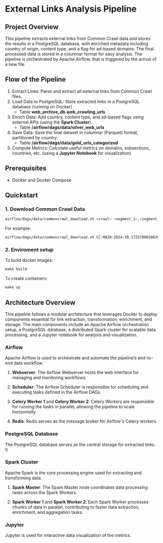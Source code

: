# External Links Analysis Pipeline

## Project Overview
This pipeline extracts external links from Common Crawl data and stores the results in a PostgreSQL database, with enriched metadata including country of origin, content type, and a flag for ad-based domains. 
The final processed data is stored in a columnar format for easy analysis.
The pipeline is orchestrated by Apache Airflow, that is triggered by the arrival of a new file.

## Flow of the Pipeline
1. Extract Links: Parse and extract all external links from Common Crawl files. 
2. Load Data to PostgreSQL: Store extracted links in a PostgreSQL database (running on Docker)
    - Table **web_archive_db.web_crawling_urls**
3. Enrich Data: Add country, content type, and ad-based flags using external APIs (using the **Spark Cluster**). 
    - Table **/airflow/dags/data/silver_web_urls**
4. Save Data: Save the final dataset in columnar (Parquet) format, partitioned by country. 
    - Table **/airflow/dags/data/gold_urls_categorized**
5. Compute Metrics: Calculate useful metrics on domains, subsections, countries, etc. (using a **Jupyter Notebook** for visualization)

## Prerequisites
- Docker and Docker Compose


## Quickstart

### 1. Download Common Crawl Data
```bash
airflow/dags/data/commoncrawl_download.sh <crawl> <segment_1>,<segment_2>
```
For example:
```bash
airflow/dags/data/commoncrawl_download.sh CC-MAIN-2024-38 1725700650826.4
```

### 2. Enviroment setup
To build docker images:
```makefile
make build
```
To create containers:
```makefile
make up
```

## Architecture Overview

This pipeline follows a modular architecture that leverages Docker to deploy components essential for link extraction, transformation, enrichment, and storage. The main components include an Apache Airflow orchestration setup, a PostgreSQL database, a distributed Spark cluster for scalable data processing, and a Jupyter notebook for analysis and visualization.

### Airflow
Apache Airflow is used to orchestrate and automate the pipeline’s end-to-end data workflow.

1. **Webserver**: The Airflow Webserver hosts the web interface for managing and monitoring workflows.

2. **Scheduler**: The Airflow Scheduler is responsible for scheduling and executing tasks defined in the Airflow DAGs.

3. **Celery Worker 1** and **Celery Worker 2**: Celery Workers are responsible for running the tasks in parallel, allowing the pipeline to scale horizontally.

4. **Redis**: Redis serves as the message broker for Airflow's Celery workers.

### PostgreSQL Database
The PostgreSQL database serves as the central storage for extracted links. It

### Spark Cluster
Apache Spark is the core processing engine used for extracting and transforming data.

1. **Spark Master**: The Spark Master node coordinates data processing tasks across the Spark Workers.

2. **Spark Worker 1** and **Spark Worker 2**: Each Spark Worker processes chunks of data in parallel, contributing to faster data extraction, enrichment, and aggregation tasks.

### Jupyter
Jupyter is used for interactive data visualization of the metrics.